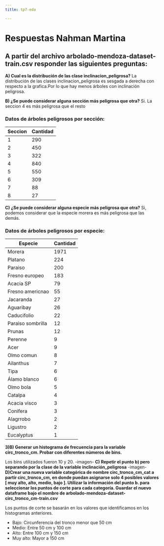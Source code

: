 ```yaml
---
title: tp7-eda

---
```


# Respuestas Nahman Martina
## A partir del archivo arbolado-mendoza-dataset-train.csv responder las siguientes preguntas:
**A) Cual es la distribución de las clase inclinacion_peligrosa?** 
La distribución de las clases inclinacion_peligrosa es sesgada a derecha con respecto a la grafica.Por lo que hay menos árboles con inclinación peligrosa.

**B) ¿Se puede considerar alguna sección más peligrosa que otra?**
Si. La seccion 4 es más peligrosa que el resto

### Datos de árboles peligrosos por sección:

| Seccion | Cantidad |
| --------| -------- | 
|1        | 290      |
|2        | 450      |
|3        | 322      |
|4        | 840      |
|5        | 550      |
|6        | 309      |
|7        | 88       |
|8        | 27       |

**C) ¿Se puede considerar alguna especie más peligrosa que otra?**
Si, podemos considerar que la especie morera es más peligrosa que las demás.
### Datos de árboles peligrosos por especie:

| Especie | Cantidad |
| --------| -------- | 
|Morera        | 1971      |
|Platano        | 224      |
|Paraiso        | 200      |
|Fresno europeo        | 183      |
|Acacia SP        | 79      |
|Fresno americnao        | 55      |
|Jacaranda        | 27       |
|Aguaribay        | 26       |
|Caducifolio        | 22      |
|Paraiso sombrilla       | 12      |
|Prunas        | 12      |
|Perenne        | 9      |
|Acer        | 9      |
|Olmo comun        | 8      |
|Ailanthus         | 7       |
|Tipa        | 6       |
|Álamo blanco        | 6      |
|Olmo bola        | 5      |
|Catalpa        | 4      |
|Acacia visco        | 3      |
|Conifera        | 3       |
|Alagrrobo        | 2       |
|Ligustro        | 2       |
|Eucalyptus         | 1       |

**3)B) Generar un histograma de frecuencia para la variable circ_tronco_cm. Probar con diferentes  números de bins.**

Los bins utilizados fueron 10 y 20.
-imagen-
**C) Repetir el punto b) pero separando por la clase de la variable inclinación_peligrosa** 
-imagen-
**D)Crear una nueva variable categórica de nombre circ_tronco_cm_cat a partir circ_tronco_cm, en donde puedan asignarse solo  4 posibles valores [ muy alto, alto, medio, bajo ]. Utilizar la información del punto b. para seleccionar los puntos de corte para cada categoría. Guardar el nuevo dataframe bajo el nombre de arbolado-mendoza-dataset-circ_tronco_cm-train.csv**

Los puntos de corte se basarán en los valores que identificamos en los histogramas anteriores. 

* Bajo: Circunferencia del tronco menor que 50 cm
* Medio: Entre 50 cm y 100 cm
* Alto: Entre 100 cm y 150 cm
* Muy alto: Mayor a 150 cm